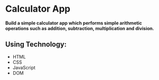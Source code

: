 # Calculator App 
      
      
**Build a simple calculator app which performs simple arithmetic operations such as addition, subtraction, multiplication and division.**


## Using Technology:

- HTML 
- CSS
- JavaScript
- DOM
